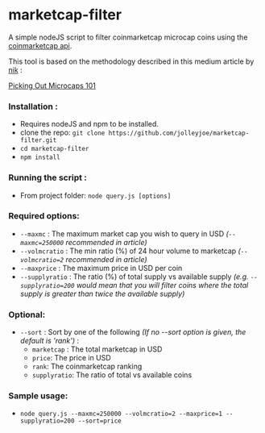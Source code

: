 # marketcap-filter

A simple nodeJS script to filter coinmarketcap microcap coins using the [coinmarketcap api](https://api.coinmarketcap.com/v1/ticker/).

This tool is based on the methodology described in this medium article by [nik](https://medium.com/@daytradernik) :

[Picking Out Microcaps 101](https://medium.com/@daytradernik/picking-out-microcaps-101-2215a5782691)

### Installation : 
- Requires nodeJS and npm to be installed.
- clone the repo: `git clone https://github.com/jolleyjoe/marketcap-filter.git`
- `cd marketcap-filter`
- `npm install`

### Running the script :
- From project folder: `node query.js [options]`

### Required options: 
- `--maxmc` : The maximum market cap you wish to query in USD *(`--maxmc=250000` recommended in article)*
- `--volmcratio` : The min ratio (%) of 24 hour volume to marketcap *(`--volmcratio=2` recommended in article)*
- `--maxprice` : The maximum price in USD per coin
- `--supplyratio` : The ratio (%) of total supply vs available supply *(e.g. `--supplyratio=200` would mean that you will filter coins where the total supply is greater than twice the available supply)*

### Optional: 
- `--sort` : Sort by one of the following *(If no --sort option is given, the default is 'rank')* : 
  - `marketcap` : The total marketcap in USD
  - `price`: The price in USD
  - `rank`: The coinmarketcap ranking
  - `supplyratio`: The ratio of total vs available coins
  
  
### Sample usage: 
- `node query.js --maxmc=250000 --volmcratio=2 --maxprice=1 --supplyratio=200 --sort=price`

